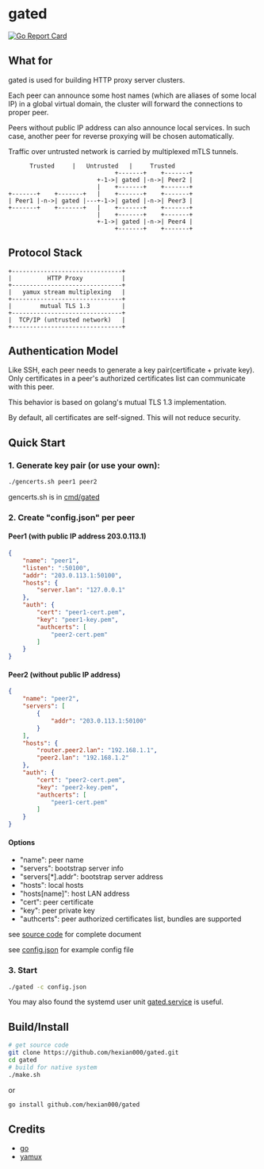 # gated

[![Go Report Card](https://goreportcard.com/badge/github.com/hexian000/gated)](https://goreportcard.com/report/github.com/hexian000/gated)

## What for

gated is used for building HTTP proxy server clusters.

Each peer can announce some host names (which are aliases of some local IP) in a global virtual domain, the cluster will forward the connections to proper peer.

Peers without public IP address can also announce local services. In such case, another peer for reverse proxying will be chosen automatically.

Traffic over untrusted network is carried by multiplexed mTLS tunnels.

```
      Trusted     |   Untrusted   |     Trusted
                              +-------+    +-------+
                         +-1->| gated |-n->| Peer2 |
                         |    +-------+    +-------+
+-------+    +-------+   |    +-------+    +-------+
| Peer1 |-n->| gated |---+-1->| gated |-n->| Peer3 |
+-------+    +-------+   |    +-------+    +-------+
                         |    +-------+    +-------+
                         +-1->| gated |-n->| Peer4 |
                              +-------+    +-------+
```

## Protocol Stack

```
+-------------------------------+
|          HTTP Proxy           |
+-------------------------------+
|   yamux stream multiplexing   |
+-------------------------------+
|        mutual TLS 1.3         |
+-------------------------------+
|  TCP/IP (untrusted network)   |
+-------------------------------+
```


## Authentication Model

Like SSH, each peer needs to generate a key pair(certificate + private key). Only certificates in a peer's authorized certificates list can communicate with this peer.

This behavior is based on golang's mutual TLS 1.3 implementation.

By default, all certificates are self-signed. This will not reduce security. 

## Quick Start

### 1. Generate key pair (or use your own):

```sh
./gencerts.sh peer1 peer2
```

gencerts.sh is in [cmd/gated](cmd/gated/gencerts.sh)

### 2. Create "config.json" per peer

#### Peer1 (with public IP address 203.0.113.1)

```json
{
    "name": "peer1",
    "listen": ":50100",
    "addr": "203.0.113.1:50100",
    "hosts": {
        "server.lan": "127.0.0.1"
    },
    "auth": {
        "cert": "peer1-cert.pem",
        "key": "peer1-key.pem",
        "authcerts": [
            "peer2-cert.pem"
        ]
    }
}
```

#### Peer2 (without public IP address)

```json
{
    "name": "peer2",
    "servers": [
        {
            "addr": "203.0.113.1:50100"
        }
    ],
    "hosts": {
        "router.peer2.lan": "192.168.1.1",
        "peer2.lan": "192.168.1.2"
    },
    "auth": {
        "cert": "peer2-cert.pem",
        "key": "peer2-key.pem",
        "authcerts": [
            "peer1-cert.pem"
        ]
    }
}
```

#### Options

- "name": peer name
- "servers": bootstrap server info
- "servers[\*].addr": bootstrap server address
- "hosts": local hosts
- "hosts[name]": host LAN address
- "cert": peer certificate
- "key": peer private key
- "authcerts": peer authorized certificates list, bundles are supported

see [source code](config/config.go) for complete document

see [config.json](config/config.json) for example config file

### 3. Start

```sh
./gated -c config.json
```

You may also found the systemd user unit [gated.service](gated.service) is useful.

## Build/Install

```sh
# get source code
git clone https://github.com/hexian000/gated.git
cd gated
# build for native system
./make.sh
```
or
```sh
go install github.com/hexian000/gated
```

## Credits

- [go](https://github.com/golang/go)
- [yamux](https://github.com/hashicorp/yamux)

